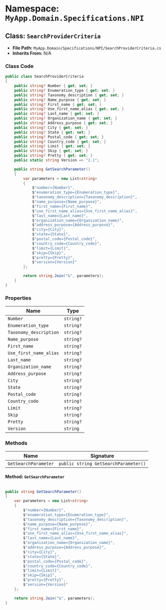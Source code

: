 # Namespace: `MyApp.Domain.Specifications.NPI`

## Class: `SearchProviderCriteria`

- **File Path:** `MyApp.Domain/Specifications/NPI/SearchProviderCriteria.cs`
- **Inherits From:** N/A

### Class Code

```csharp
public class SearchProviderCriteria
{
    public string? Number { get; set; }
    public string? Enumeration_type { get; set; }
    public string? Taxonomy_description { get; set; }
    public string? Name_purpose { get; set; }
    public string? First_name { get; set; }
    public string? Use_first_name_alias { get; set; }
    public string? Last_name { get; set; }
    public string? Organization_name { get; set; }
    public string? Address_purpose { get; set; }
    public string? City { get; set; }
    public string? State { get; set; }
    public string? Postal_code { get; set; }
    public string? Country_code { get; set; }
    public string? Limit { get; set; }
    public string? Skip { get; set; }
    public string? Pretty { get; set; }
    public static string Version => "2.1";

    public string GetSearchParameter()
    {
        var parameters = new List<string>
        {
            $"number={Number}",
            $"enumeration_type={Enumeration_type}",
            $"taxonomy_description={Taxonomy_description}",
            $"name_purpose={Name_purpose}",
            $"first_name={First_name}",
            $"use_first_name_alias={Use_first_name_alias}",
            $"last_name={Last_name}",
            $"organization_name={Organization_name}",
            $"address_purpose={Address_purpose}",
            $"city={City}",
            $"state={State}",
            $"postal_code={Postal_code}",
            $"country_code={Country_code}",
            $"limit={Limit}",
            $"skip={Skip}",
            $"pretty={Pretty}",
            $"version={Version}"
        };

        return string.Join("&", parameters);
    }
}

```

### Properties

| Name | Type |
|------|------|
| `Number` | `string?` |
| `Enumeration_type` | `string?` |
| `Taxonomy_description` | `string?` |
| `Name_purpose` | `string?` |
| `First_name` | `string?` |
| `Use_first_name_alias` | `string?` |
| `Last_name` | `string?` |
| `Organization_name` | `string?` |
| `Address_purpose` | `string?` |
| `City` | `string?` |
| `State` | `string?` |
| `Postal_code` | `string?` |
| `Country_code` | `string?` |
| `Limit` | `string?` |
| `Skip` | `string?` |
| `Pretty` | `string?` |
| `Version` | `string` |

### Methods

| Name | Signature |
|------|-----------|
| `GetSearchParameter` | `public string GetSearchParameter()` |

#### Method: `GetSearchParameter`

```csharp

public string GetSearchParameter()
{
    var parameters = new List<string>
    {
        $"number={Number}",
        $"enumeration_type={Enumeration_type}",
        $"taxonomy_description={Taxonomy_description}",
        $"name_purpose={Name_purpose}",
        $"first_name={First_name}",
        $"use_first_name_alias={Use_first_name_alias}",
        $"last_name={Last_name}",
        $"organization_name={Organization_name}",
        $"address_purpose={Address_purpose}",
        $"city={City}",
        $"state={State}",
        $"postal_code={Postal_code}",
        $"country_code={Country_code}",
        $"limit={Limit}",
        $"skip={Skip}",
        $"pretty={Pretty}",
        $"version={Version}"
    };

    return string.Join("&", parameters);
}

```

